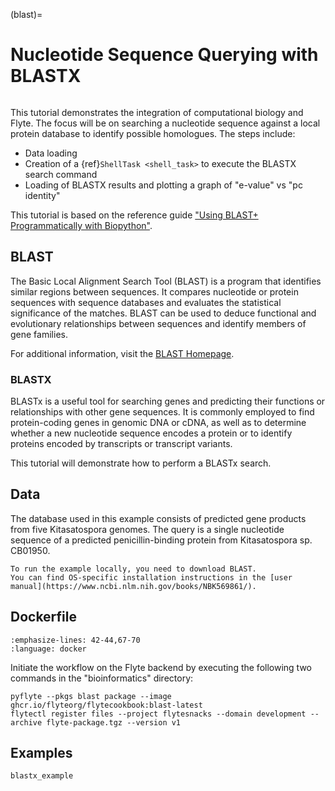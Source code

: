 (blast)=

# Nucleotide Sequence Querying with BLASTX

```{tags} Advanced
```

This tutorial demonstrates the integration of computational biology and Flyte.
The focus will be on searching a nucleotide sequence against a local protein database to identify possible homologues.
The steps include:

- Data loading
- Creation of a {ref}`ShellTask <shell_task>` to execute the BLASTX search command
- Loading of BLASTX results and plotting a graph of "e-value" vs "pc identity"

This tutorial is based on the reference guide ["Using BLAST+ Programmatically with Biopython"](https://widdowquinn.github.io/2018-03-06-ibioic/02-sequence_databases/03-programming_for_blast.html).

## BLAST

The Basic Local Alignment Search Tool (BLAST) is a program that identifies similar regions between sequences.
It compares nucleotide or protein sequences with sequence databases and evaluates the statistical significance of the matches.
BLAST can be used to deduce functional and evolutionary relationships between sequences and identify members of gene families.

For additional information, visit the [BLAST Homepage](https://blast.ncbi.nlm.nih.gov/Blast.cgi).

### BLASTX

BLASTx is a useful tool for searching genes and predicting their functions or relationships with other gene sequences.
It is commonly employed to find protein-coding genes in genomic DNA or cDNA, as well as to determine whether a new nucleotide sequence encodes a protein or to identify proteins encoded by transcripts or transcript variants.

This tutorial will demonstrate how to perform a BLASTx search.

## Data

The database used in this example consists of predicted gene products from five Kitasatospora genomes.
The query is a single nucleotide sequence of a predicted penicillin-binding protein from Kitasatospora sp. CB01950.

```{note}
To run the example locally, you need to download BLAST.
You can find OS-specific installation instructions in the [user manual](https://www.ncbi.nlm.nih.gov/books/NBK569861/).
```

## Dockerfile

```{literalinclude} ../../../examples/blast/Dockerfile
:emphasize-lines: 42-44,67-70
:language: docker
```

Initiate the workflow on the Flyte backend by executing the following two commands in the "bioinformatics" directory:

```
pyflyte --pkgs blast package --image ghcr.io/flyteorg/flytecookbook:blast-latest
flytectl register files --project flytesnacks --domain development --archive flyte-package.tgz --version v1
```

## Examples

```{auto-examples-toc}
blastx_example
```
